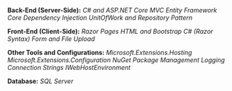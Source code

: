 **Back-End (Server-Side):**
_C# and ASP.NET Core MVC
Entity Framework Core
Dependency Injection
UnitOfWork and Repository Pattern_

**Front-End (Client-Side):**
_Razor Pages
HTML and Bootstrap
C# (Razor Syntax)
Form and File Upload_

**Other Tools and Configurations:**
_Microsoft.Extensions.Hosting
Microsoft.Extensions.Configuration
NuGet Package Management
Logging
Connection Strings
IWebHostEnvironment_

**Database:**
_SQL Server_
